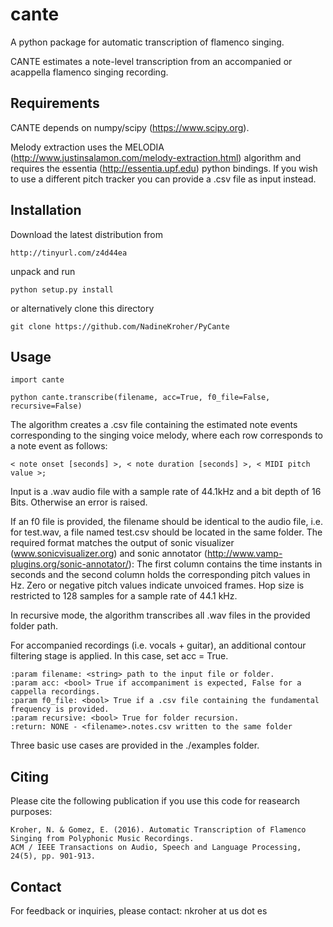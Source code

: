 cante
=====

A python package for automatic transcription of flamenco singing.

CANTE estimates a note-level transcription from an accompanied or acappella flamenco singing recording.


Requirements
------------

CANTE depends on numpy/scipy (https://www.scipy.org).

Melody extraction uses the MELODIA (http://www.justinsalamon.com/melody-extraction.html) algorithm and requires the
essentia (http://essentia.upf.edu) python bindings. If you wish to use a different pitch tracker you can provide a
.csv file as input instead.


Installation
------------

Download the latest distribution from 

    http://tinyurl.com/z4d44ea

unpack and run 
    
    python setup.py install
    
or alternatively clone this directory

    git clone https://github.com/NadineKroher/PyCante
    

Usage
-----
    import cante

    python cante.transcribe(filename, acc=True, f0_file=False, recursive=False)

The algorithm creates a .csv file containing the estimated note events corresponding to the
singing voice melody, where each row corresponds to a note event as follows:

    < note onset [seconds] >, < note duration [seconds] >, < MIDI pitch value >;

Input is a .wav audio file with a sample rate of 44.1kHz and a bit depth of 16 Bits. Otherwise
an error is raised.

If an f0 file is provided, the filename should be identical to the audio file, i.e. for test.wav,
a file named test.csv should be located in the same folder. The required format matches the output
of sonic visualizer (www.sonicvisualizer.org) and sonic annotator (http://www.vamp-plugins.org/sonic-annotator/):
The first column contains the time instants in seconds and the second column holds the corresponding
pitch values in Hz. Zero or negative pitch values indicate unvoiced frames. Hop size is restricted to
128 samples for a sample rate of 44.1 kHz.

In recursive mode, the algorithm transcribes all .wav files in the provided folder path.

For accompanied recordings (i.e. vocals + guitar), an additional contour filtering stage is
applied. In this case, set acc = True.

    :param filename: <string> path to the input file or folder.
    :param acc: <bool> True if accompaniment is expected, False for a cappella recordings.
    :param f0_file: <bool> True if a .csv file containing the fundamental frequency is provided.
    :param recursive: <bool> True for folder recursion.
    :return: NONE - <filename>.notes.csv written to the same folder

Three basic use cases are provided in the ./examples folder.


Citing
------

Please cite the following publication if you use this code for reasearch purposes:

    Kroher, N. & Gomez, E. (2016). Automatic Transcription of Flamenco Singing from Polyphonic Music Recordings.
    ACM / IEEE Transactions on Audio, Speech and Language Processing, 24(5), pp. 901-913.


Contact
-------

For feedback or inquiries, please contact: nkroher at us dot es
